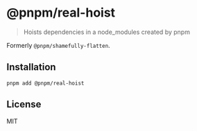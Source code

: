 # @pnpm/real-hoist

> Hoists dependencies in a node_modules created by pnpm

Formerly `@pnpm/shamefully-flatten`.

## Installation

```
pnpm add @pnpm/real-hoist
```

## License

MIT
